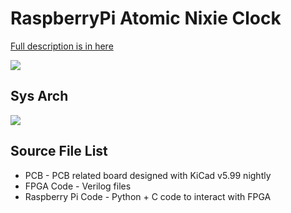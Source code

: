 # RaspberryPi Atomic Nixie Clock

[Full description is in here](https://www.willwhang.dev/RaspberryPi-Atomic-Nixie-Clock/)

![](https://i.imgur.com/K8xKzDb.jpg)

## Sys Arch
![](https://i.imgur.com/zrFgwyR.jpg)

## Source File List
* PCB - PCB related board designed with KiCad v5.99 nightly
* FPGA Code - Verilog files
* Raspberry Pi Code - Python + C code to interact with FPGA
